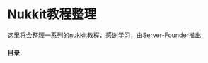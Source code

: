 # Nukkit教程整理

这里将会整理一系列的nukkit教程，感谢学习，由Server-Founder推出

####                                          目录

